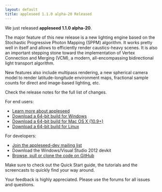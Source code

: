 ```yaml
---
layout: default
title: appleseed 1.1.0 alpha-20 Released
---
```

We just released **appleseed 1.1.0 alpha-20**.


The major feature of this new release is a new lighting engine based on the Stochastic Progressive Photon Mapping (SPPM) algorithm. It works pretty well in itself and allows to efficiently render caustics-heavy scenes. It is also an important stepping stone toward the implementation of Vertex Connection and Merging (VCM), a modern, all-encompassing bidirectional light transport algorithm.


New features also include multipass rendering, a new spherical camera model to render latitude-longitude environment maps, fractional sample counts for direct and image-based lighting, etc.


Check the release notes for the full list of changes.


For end users:

* [Learn more about appleseed](about.html)
* [Download a 64-bit build for Windows](https://drive.google.com/file/d/0B5JRj3LWTYIRcW5mTlF4QUZRMm8/edit)
* [Download a 64-bit build for Mac OS X (10.9+)](https://drive.google.com/file/d/0B5JRj3LWTYIRTmlaaU5heXBLSjA/edit)
* [Download a 64-bit build for Linux](https://drive.google.com/file/d/0B5JRj3LWTYIRZkJoRHh4NzlCbFE/edit)


For developers:

* [Join the appleseed-dev mailing list](http://groups.google.com/group/appleseed-dev)
* Download the Windows/Visual Studio 2012 devkit
* [Browse, pull or clone the code on GitHub](http://github.com/jupiter-jazz/appleseed)


Make sure to check out the Quick Start guide, the tutorials and the screencasts to quickly find your way around.


Your feedback is highly appreciated. Please use the forums for all issues and questions.